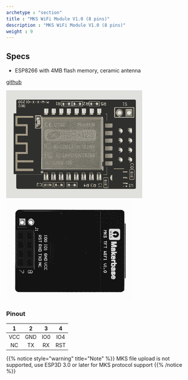 ```yaml
---
archetype : "section"
title : "MKS WiFi Module V1.0 (8 pins)"
description : "MKS WiFi Module V1.0 (8 pins)"
weight : 9
---
```


## Specs
* ESP8266 with 4MB flash memory, ceramic antenna

[github](https://github.com/makerbase-mks/MKS-WIFI)

![image](mkswifimodulefront.png?width=400px)
![image](mkswifimoduleback.png?width=400px)


### Pinout

| 1 | 2 | 3| 4|
|:-:|:-:|:-:|:-:|
|VCC |GND|IO0|IO4|
|NC|TX|RX|RST|

{{% notice style="warning" title="Note"  %}}
MKS file upload is not supported, use ESP3D 3.0 or later for MKS protocol support
{{% /notice %}}
